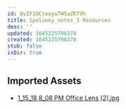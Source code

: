 ```yaml
---
id: QvIF1OCsxaywTW5aZKfVh
title: Spelunky_notes_3 Resources
desc: ''
updated: 1645225706378
created: 1645225706378
stub: false
isDir: true
---
```

## Imported Assets
- [1_15_18 8_08 PM Office Lens (2).jpg](/assets/1_15_18-8_08-pm-office-lens-(2).jpg)
